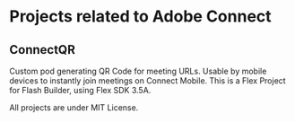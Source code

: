 Projects related to Adobe Connect
=======


ConnectQR
-------
Custom pod generating QR Code for meeting URLs. Usable by mobile devices to instantly join meetings on Connect Mobile. This is a Flex Project for Flash Builder, using Flex SDK 3.5A.




All projects are under MIT License.
